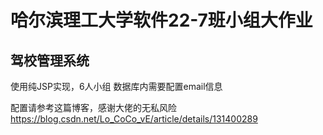 # 哈尔滨理工大学软件22-7班小组大作业
## 驾校管理系统
使用纯JSP实现，6人小组
数据库内需要配置email信息

配置请参考这篇博客，感谢大佬的无私风险
https://blog.csdn.net/Lo_CoCo_vE/article/details/131400289
